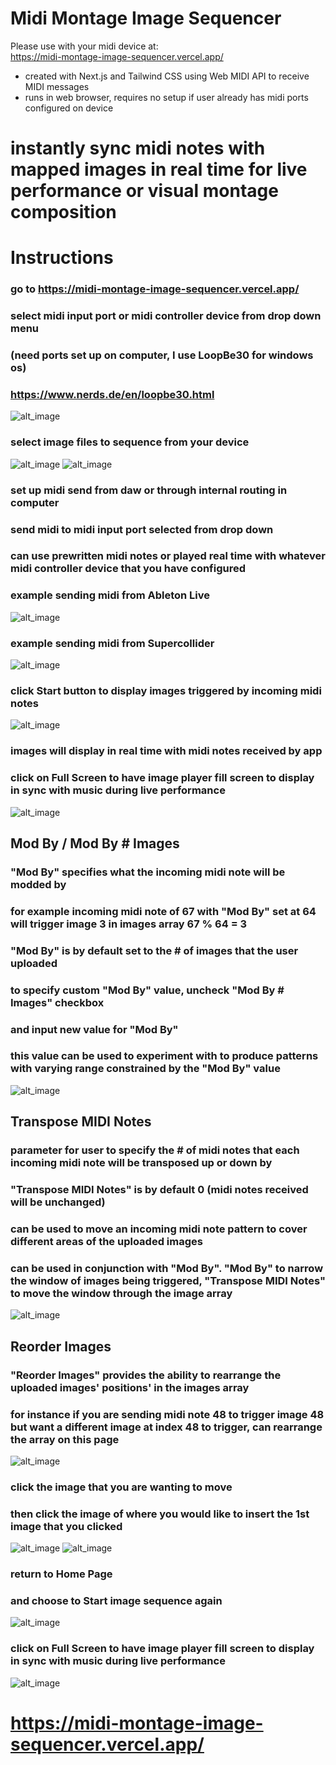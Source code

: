# Midi Montage Image Sequencer
Please use with your midi device at: </br>
https://midi-montage-image-sequencer.vercel.app/
</br>
- created with Next.js and Tailwind CSS using Web MIDI API to receive MIDI messages 
- runs in web browser, requires no setup if user already has midi ports configured on device

# instantly sync midi notes with mapped images in real time for live performance or visual montage composition 

# Instructions
### go to https://midi-montage-image-sequencer.vercel.app/
### select midi input port or midi controller device from drop down menu
### (need ports set up on computer, I use LoopBe30 for windows os)
### https://www.nerds.de/en/loopbe30.html
![alt_image](https://github.com/nathanfenoglio/midi-montage-image-sequencer/blob/main/readme_images/1.png)
### select image files to sequence from your device
![alt_image](https://github.com/nathanfenoglio/midi-montage-image-sequencer/blob/main/readme_images/2.png)
![alt_image](https://github.com/nathanfenoglio/midi-montage-image-sequencer/blob/main/readme_images/3.png)
### set up midi send from daw or through internal routing in computer
### send midi to midi input port selected from drop down
### can use prewritten midi notes or played real time with whatever midi controller device that you have configured
### 
### example sending midi from Ableton Live
![alt_image](https://github.com/nathanfenoglio/midi-montage-image-sequencer/blob/main/readme_images/4.png)
### example sending midi from Supercollider
![alt_image](https://github.com/nathanfenoglio/midi-montage-image-sequencer/blob/main/readme_images/5.png)
### click Start button to display images triggered by incoming midi notes
![alt_image](https://github.com/nathanfenoglio/midi-montage-image-sequencer/blob/main/readme_images/6.png)
### images will display in real time with midi notes received by app
###
### click on Full Screen to have image player fill screen to display in sync with music during live performance
![alt_image](https://github.com/nathanfenoglio/midi-montage-image-sequencer/blob/main/readme_images/7.png)

## Mod By / Mod By # Images
### "Mod By" specifies what the incoming midi note will be modded by
### for example incoming midi note of 67 with "Mod By" set at 64 will trigger image 3 in images array 67 % 64 = 3
### "Mod By" is by default set to the # of images that the user uploaded
### to specify custom "Mod By" value, uncheck "Mod By # Images" checkbox
### and input new value for "Mod By"
### this value can be used to experiment with to produce patterns with varying range constrained by the "Mod By" value
![alt_image](https://github.com/nathanfenoglio/midi-montage-image-sequencer/blob/main/readme_images/8.png)

## Transpose MIDI Notes
### parameter for user to specify the # of midi notes that each incoming midi note will be transposed up or down by
### "Transpose MIDI Notes" is by default 0 (midi notes received will be unchanged)
### can be used to move an incoming midi note pattern to cover different areas of the uploaded images
### can be used in conjunction with "Mod By". "Mod By" to narrow the window of images being triggered,  "Transpose MIDI Notes" to move the window through the image array
![alt_image](https://github.com/nathanfenoglio/midi-montage-image-sequencer/blob/main/readme_images/9.png)

## Reorder Images
### "Reorder Images" provides the ability to rearrange the uploaded images' positions' in the images array
### for instance if you are sending midi note 48 to trigger image 48 but want a different image at index 48 to trigger, can rearrange the array on this page
![alt_image](https://github.com/nathanfenoglio/midi-montage-image-sequencer/blob/main/readme_images/10.png)
### click the image that you are wanting to move
### then click the image of where you would like to insert the 1st image that you clicked
![alt_image](https://github.com/nathanfenoglio/midi-montage-image-sequencer/blob/main/readme_images/11.png)
![alt_image](https://github.com/nathanfenoglio/midi-montage-image-sequencer/blob/main/readme_images/12.png)
### return to Home Page 
### and choose to Start image sequence again
![alt_image](https://github.com/nathanfenoglio/midi-montage-image-sequencer/blob/main/readme_images/13.png)
### click on Full Screen to have image player fill screen to display in sync with music during live performance
![alt_image](https://github.com/nathanfenoglio/midi-montage-image-sequencer/blob/main/readme_images/14.png)

# https://midi-montage-image-sequencer.vercel.app/

